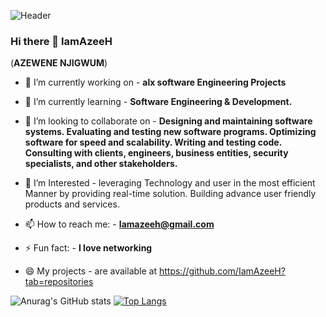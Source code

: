 ![Header](./your-header-image-name.png)


### Hi there 👋 IamAzeeH 
(**AZEWENE NJIGWUM**)


- 🔭 I’m currently working on - <strong>alx software Engineering Projects</strong></p>
- 🌱 I’m currently learning - <strong>Software Engineering &amp; Development.</strong></p>
- 👯 I’m looking to collaborate on - <strong>Designing and maintaining software systems. Evaluating and testing new software programs. Optimizing software for speed and scalability. Writing and testing code. Consulting with clients, engineers, business entities, security specialists, and other stakeholders.</strong></p>
- 💬 I’m Interested - leveraging Technology and user in the most efficient Manner by providing real-time solution. Building advance user friendly products and services.</strong></p>
- 📫 How to reach me: - <strong><a href="mailto:MercyJay011@gmail.com">Iamazeeh@gmail.com</a></strong></p>
- ⚡ Fun fact: - <strong>I love networking</strong></p>
- 😄 My projects - are available at <a href="https://github.com/IamAzeeH?tab=repositories">https://github.com/IamAzeeH?tab=repositories</a></p>

![Anurag's GitHub stats](https://github-readme-stats.vercel.app/api?username=IamAzeeH&show_icons=true&theme=radical)
[![Top Langs](https://github-readme-stats.vercel.app/api/top-langs/?username=IamAzeeH&langs_count=8)](https://github.com/IamAzeeH/github-readme-stats)





